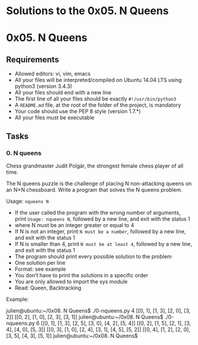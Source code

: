 # Solutions to the 0x05. N Queens 

# 0x05. N Queens

## Requirements
- Allowed editors: vi, vim, emacs
- All your files will be interpreted/compiled on Ubuntu 14.04 LTS using python3 (version 3.4.3)
- All your files should end with a new line
- The first line of all your files should be exactly `#!/usr/bin/python3`
- A `README.md` file, at the root of the folder of the project, is mandatory
- Your code should use the PEP 8 style (version 1.7.*)
- All your files must be executable

## Tasks
### 0. N queens
Chess grandmaster Judit Polgár, the strongest female chess player of all time.

The N queens puzzle is the challenge of placing N non-attacking queens on an N×N chessboard. Write a program that solves the N queens problem.

Usage: `nqueens N`
- If the user called the program with the wrong number of arguments, print `Usage: nqueens N`, followed by a new line, and exit with the status 1
- where N must be an integer greater or equal to 4
- If N is not an integer, print `N must be a number`, followed by a new line, and exit with the status 1
- If N is smaller than 4, print `N must be at least 4`, followed by a new line, and exit with the status 1
- The program should print every possible solution to the problem
- One solution per line
- Format: see example
- You don’t have to print the solutions in a specific order
- You are only allowed to import the sys module
- Read: Queen, Backtracking

Example:

julien@ubuntu:~/0x08. N Queens$ ./0-nqueens.py 4
[[0, 1], [1, 3], [2, 0], [3, 2]]
[[0, 2], [1, 0], [2, 3], [3, 1]]
julien@ubuntu:~/0x08. N Queens$ ./0-nqueens.py 6
[[0, 1], [1, 3], [2, 5], [3, 0], [4, 2], [5, 4]]
[[0, 2], [1, 5], [2, 1], [3, 4], [4, 0], [5, 3]]
[[0, 3], [1, 0], [2, 4], [3, 1], [4, 5], [5, 2]]
[[0, 4], [1, 2], [2, 0], [3, 5], [4, 3], [5, 1]]
julien@ubuntu:~/0x08. N Queens$ 


